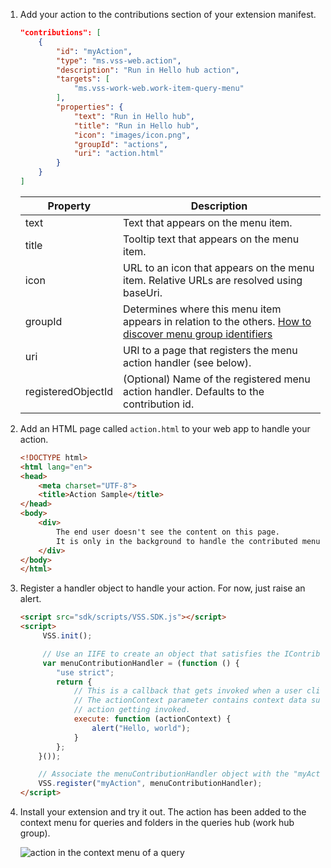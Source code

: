1. Add your action to the contributions section of your extension manifest.

    ```json
    "contributions": [
        {
            "id": "myAction",
            "type": "ms.vss-web.action",
            "description": "Run in Hello hub action",
            "targets": [
                "ms.vss-work-web.work-item-query-menu"
            ],
            "properties": {
                "text": "Run in Hello hub",
                "title": "Run in Hello hub",
                "icon": "images/icon.png",
                "groupId": "actions",
                "uri": "action.html"
            }
        }
    ]
    ```

   |      Property      |                                                                      Description                                                                       |
   |--------------------|--------------------------------------------------------------------------------------------------------------------------------------------------------|
   |        text        |                                                        Text that appears on the menu item.                                                         |
   |       title        |                                                    Tooltip text that appears on the menu item.                                                     |
   |        icon        |                              URL to an icon that appears on the menu item. Relative URLs are resolved using baseUri.                               |
   |      groupId       | Determines where this menu item appears in relation to the others. [How to discover menu group identifiers](../../test/discover-menu-group-ids.md) |
   |        uri         |                                           URI to a page that registers the menu action handler (see below).                                            |
   | registeredObjectId |                                (Optional) Name of the registered menu action handler. Defaults to the contribution id.                                 |


2. Add an HTML page called ```action.html``` to your web app to handle your action.

    ```html
    <!DOCTYPE html>
    <html lang="en">
    <head>
        <meta charset="UTF-8">
        <title>Action Sample</title>
    </head>
    <body>
        <div>
            The end user doesn't see the content on this page.
            It is only in the background to handle the contributed menu item being clicked.
        </div>
    </body>
    </html>
    ```

3. Register a handler object to handle your action. For now, just raise an alert.

    ```html
    <script src="sdk/scripts/VSS.SDK.js"></script>
    <script>
         VSS.init();

         // Use an IIFE to create an object that satisfies the IContributedMenuSource contract
         var menuContributionHandler = (function () {
            "use strict";
            return {
                // This is a callback that gets invoked when a user clicks the newly contributed menu item
                // The actionContext parameter contains context data surrounding the circumstances of this
                // action getting invoked.
                execute: function (actionContext) {
                    alert("Hello, world");
                }
            };
        }());

        // Associate the menuContributionHandler object with the "myAction" menu contribution from the manifest.
        VSS.register("myAction", menuContributionHandler);
    </script>
    ```

4. Install your extension and try it out.
   The action has been added to the context menu for queries and folders in the queries hub (work hub group).

    ![action in the context menu of a query](./_img/create-action/action.png)
